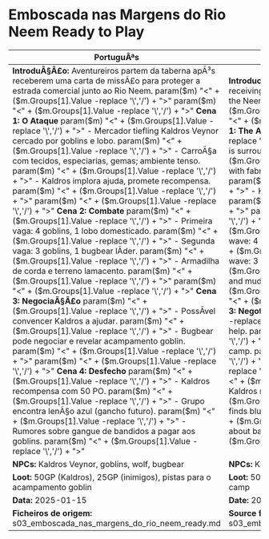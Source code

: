 ﻿# Emboscada nas Margens do Rio Neem  Ready to Play

| PortuguÃªs                                                                                                                                                                                                                                                                                                                                                                                                                                                                                                                                                                                                                                                                                                                                                                                                                                   | English                                                                                                                                                                                                                                                                                                                                                                                                                                                                                                                                                                                                                                                                                                                                                                                                         |
| ------------------------------------------------------------------------------------------------------------------------------------------------------------------------------------------------------------------------------------------------------------------------------------------------------------------------------------------------------------------------------------------------------------------------------------------------------------------------------------------------------------------------------------------------------------------------------------------------------------------------------------------------------------------------------------------------------------------------------------------------------------------------------------------------------------------------------------------- | --------------------------------------------------------------------------------------------------------------------------------------------------------------------------------------------------------------------------------------------------------------------------------------------------------------------------------------------------------------------------------------------------------------------------------------------------------------------------------------------------------------------------------------------------------------------------------------------------------------------------------------------------------------------------------------------------------------------------------------------------------------------------------------------------------------- |
| **IntroduÃ§Ã£o:** Aventureiros partem da taberna apÃ³s receberem uma carta de missÃ£o para proteger a estrada comercial junto ao Rio Neem. param($m) "<" + ($m.Groups[1].Value -replace '\\','/') + ">"  param($m) "<" + ($m.Groups[1].Value -replace '\\','/') + ">" **Cena 1: O Ataque** param($m) "<" + ($m.Groups[1].Value -replace '\\','/') + ">" - Mercador tiefling Kaldros Veynor cercado por goblins e lobo. param($m) "<" + ($m.Groups[1].Value -replace '\\','/') + ">" - CarroÃ§a com tecidos, especiarias, gemas; ambiente tenso. param($m) "<" + ($m.Groups[1].Value -replace '\\','/') + ">" - Kaldros implora ajuda, promete recompensa. param($m) "<" + ($m.Groups[1].Value -replace '\\','/') + ">"  param($m) "<" + ($m.Groups[1].Value -replace '\\','/') + ">" **Cena 2: Combate** param($m) "<" + ($m.Groups[1].Value -replace '\\','/') + ">" - Primeira vaga: 4 goblins, 1 lobo domesticado. param($m) "<" + ($m.Groups[1].Value -replace '\\','/') + ">" - Segunda vaga: 3 goblins, 1 bugbear lÃ­der. param($m) "<" + ($m.Groups[1].Value -replace '\\','/') + ">" - Armadilha de corda e terreno lamacento. param($m) "<" + ($m.Groups[1].Value -replace '\\','/') + ">"  param($m) "<" + ($m.Groups[1].Value -replace '\\','/') + ">" **Cena 3: NegociaÃ§Ã£o** param($m) "<" + ($m.Groups[1].Value -replace '\\','/') + ">" - PossÃ­vel convencer Kaldros a ajudar. param($m) "<" + ($m.Groups[1].Value -replace '\\','/') + ">" - Bugbear pode negociar e revelar acampamento goblin. param($m) "<" + ($m.Groups[1].Value -replace '\\','/') + ">"  param($m) "<" + ($m.Groups[1].Value -replace '\\','/') + ">" **Cena 4: Desfecho** param($m) "<" + ($m.Groups[1].Value -replace '\\','/') + ">" - Kaldros recompensa com 50 PO. param($m) "<" + ($m.Groups[1].Value -replace '\\','/') + ">" - Grupo encontra lenÃ§o azul (gancho futuro). param($m) "<" + ($m.Groups[1].Value -replace '\\','/') + ">" - Rumores sobre gangue de bandidos a pagar aos goblins. param($m) "<" + ($m.Groups[1].Value -replace '\\','/') + ">"  | **Introduction:** Adventurers leave the tavern after receiving a quest letter to protect the trade road along the Neem River. param($m) "<" + ($m.Groups[1].Value -replace '\\','/') + ">"  param($m) "<" + ($m.Groups[1].Value -replace '\\','/') + ">" **Scene 1: The Attack** param($m) "<" + ($m.Groups[1].Value -replace '\\','/') + ">" - Tiefling merchant Kaldros Veynor is surrounded by goblins and a wolf. param($m) "<" + ($m.Groups[1].Value -replace '\\','/') + ">" - Wagon with fabrics, spices, gems; tense environment. param($m) "<" + ($m.Groups[1].Value -replace '\\','/') + ">" - Kaldros pleads for help, promises reward. param($m) "<" + ($m.Groups[1].Value -replace '\\','/') + ">"  param($m) "<" + ($m.Groups[1].Value -replace '\\','/') + ">" **Scene 2: Combat** param($m) "<" + ($m.Groups[1].Value -replace '\\','/') + ">" - First wave: 4 goblins, 1 domesticated wolf. param($m) "<" + ($m.Groups[1].Value -replace '\\','/') + ">" - Second wave: 3 goblins, 1 bugbear leader. param($m) "<" + ($m.Groups[1].Value -replace '\\','/') + ">" - Rope trap and muddy terrain. param($m) "<" + ($m.Groups[1].Value -replace '\\','/') + ">"  param($m) "<" + ($m.Groups[1].Value -replace '\\','/') + ">" **Scene 3: Negotiation** param($m) "<" + ($m.Groups[1].Value -replace '\\','/') + ">" - Players can convince Kaldros to help. param($m) "<" + ($m.Groups[1].Value -replace '\\','/') + ">" - Bugbear may negotiate and reveal goblin camp. param($m) "<" + ($m.Groups[1].Value -replace '\\','/') + ">"  param($m) "<" + ($m.Groups[1].Value -replace '\\','/') + ">" **Scene 4: Conclusion** param($m) "<" + ($m.Groups[1].Value -replace '\\','/') + ">" - Kaldros rewards with 50 GP. param($m) "<" + ($m.Groups[1].Value -replace '\\','/') + ">" - Group finds blue handkerchief (future hook). param($m) "<" + ($m.Groups[1].Value -replace '\\','/') + ">" - Rumors about bandit gang paying goblins. param($m) "<" + ($m.Groups[1].Value -replace '\\','/') + ">"  |
| **NPCs:** Kaldros Veynor, goblins, wolf, bugbear                                                                                                                                                                                                                                                                                                                                                                                                                                                                                                                                                                                                                                                                                                                                                                                            | **NPCs:** Kaldros Veynor, goblins, wolf, bugbear                                                                                                                                                                                                                                                                                                                                                                                                                                                                                                                                                                                                                                                                                                                                                                |
| **Loot:** 50GP (Kaldros), 25GP (inimigos), pistas para o acampamento goblin                                                                                                                                                                                                                                                                                                                                                                                                                                                                                                                                                                                                                                                                                                                                                                 | **Loot:** 50GP (Kaldros), 25GP (enemies), clues to goblin camp                                                                                                                                                                                                                                                                                                                                                                                                                                                                                                                                                                                                                                                                                                                                                  |
| **Data:** 2025-01-15                                                                                                                                                                                                                                                                                                                                                                                                                                                                                                                                                                                                                                                                                                                                                                                                                        | **Date:** 2025-01-15                                                                                                                                                                                                                                                                                                                                                                                                                                                                                                                                                                                                                                                                                                                                                                                            |
| **Ficheiros de origem:** s03_emboscada_nas_margens_do_rio_neem_ready.md                                                                                                                                                                                                                                                                                                                                                                                                                                                                                                                                                                                                                                                                                                                                                                     | **Source files:** s03_emboscada_nas_margens_do_rio_neem_ready.md                                                                                                                                                                                                                                                                                                                                                                                                                                                                                                                                                                                                                                                                                                                                                |

























